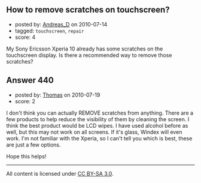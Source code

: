 ## How to remove scratches on touchscreen?

- posted by: [Andreas_D](https://stackexchange.com/users/-1/101-andreas-d) on 2010-07-14
- tagged: `touchscreen`, `repair`
- score: 4

<p>My Sony Ericsson Xperia 10 already has some scratches on the touchscreen display. Is there a recommended way to remove those scratches?</p>



## Answer 440

- posted by: [Thomas](https://stackexchange.com/users/-1/39-thomas) on 2010-07-19
- score: 2

<p>I don't think you can actually REMOVE scratches from anything. There are a few products to help reduce the visibility of them by cleaning the screen. I think the best product would be LCD wipes. I have used alcohol before as well, but this may not work on all screens. If it's glass, Windex will even work. I'm not familiar with the Xperia, so I can't tell you which is best, these are just a few options.</p>

<p>Hope this helps!</p>




---

All content is licensed under [CC BY-SA 3.0](https://creativecommons.org/licenses/by-sa/3.0/).
